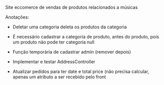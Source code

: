 Site eccomerce de vendas de produtos relacionados a músicas

Anotações:
- Deletar uma categoria deleta os produtos da categoria
- É necessário cadastrar a categoria de produto, antes do produto, pois um produto não pode ter categoria null
- Função temporária de cadastrar admin (remover depois)

- Implementar e testar AddressController
- Atualizar pedidos para ter date e total price (não precisa calcular, apenas um atributo a ser recebido pelo front
